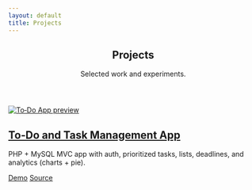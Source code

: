 ```yaml
---
layout: default
title: Projects
---
```

<section class="space-y-6">
  <header>
    <h1 class="text-3xl font-semibold tracking-tight">Projects</h1>
    <p class="text-muted-foreground">Selected work and experiments.</p>
  </header>
  <div class="grid gap-4 sm:grid-cols-2">
    <article class="rounded-lg border border-border p-4 hover:bg-accent">
      <a class="block" href="{{ '/projects/todo-app/' | relative_url }}">
        <img class="rounded-md border border-border mb-3" src="{{ '/assets/projects/todo-app/dashboard-with-completed-task.png' | relative_url }}" alt="To‑Do App preview" />
        <h2 class="font-medium">To‑Do and Task Management App</h2>
      </a>
      <p class="text-sm text-muted-foreground">PHP + MySQL MVC app with auth, prioritized tasks, lists, deadlines, and analytics (charts + pie).</p>
      <div class="mt-3 flex gap-3 text-xs">
        <a class="rounded-md border border-border px-2 py-1 hover:bg-secondary {% if nil %}pointer-events-none opacity-50{% endif %}" href="#">Demo</a>
        <a class="rounded-md border border-border px-2 py-1 hover:bg-secondary" href="https://github.com/max31337/ToDo-App" target="_blank" rel="noopener">Source</a>
      </div>
    </article>
  </div>
</section>
